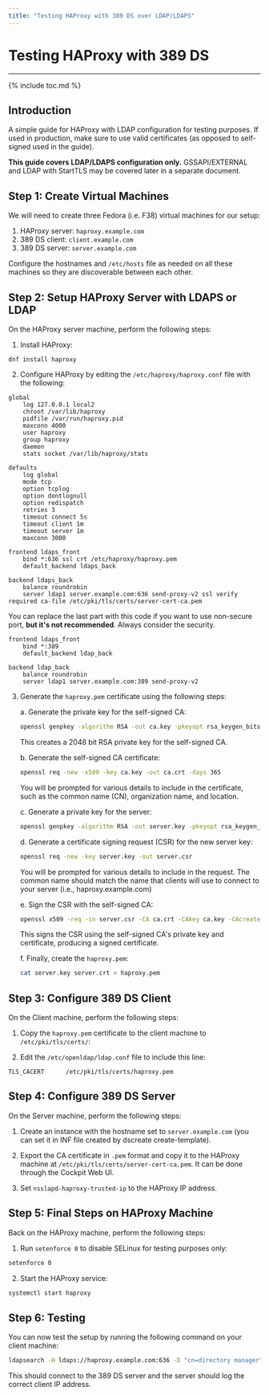```yaml
---
title: "Testing HAProxy with 389 DS over LDAP/LDAPS"
---
```


# Testing HAProxy with 389 DS
-----------------

{% include toc.md %}

## Introduction

A simple guide for HAProxy with LDAP configuration for testing purposes. If used in production, make sure to use valid certificates (as opposed to self-signed used in the guide).

**This guide covers LDAP/LDAPS configuration only.** GSSAPI/EXTERNAL and LDAP with StartTLS may be covered later in a separate document.

## Step 1: Create Virtual Machines
We will need to create three Fedora (i.e. F38) virtual machines for our setup:

1. HAProxy server: `haproxy.example.com`
2. 389 DS client: `client.example.com`
3. 389 DS server: `server.example.com`

Configure the hostnames and `/etc/hosts` file as needed on all these machines so they are discoverable between each other.

## Step 2: Setup HAProxy Server with LDAPS or LDAP
On the HAProxy server machine, perform the following steps:

1. Install HAProxy:

```
dnf install haproxy
```

2. Configure HAProxy by editing the `/etc/haproxy/haproxy.conf` file with the following:

```
global
    log 127.0.0.1 local2
    chroot /var/lib/haproxy
    pidfile /var/run/haproxy.pid
    maxconn 4000
    user haproxy
    group haproxy
    daemon
    stats socket /var/lib/haproxy/stats

defaults
    log global
    mode tcp
    option tcplog
    option dontlognull
    option redispatch
    retries 3
    timeout connect 5s
    timeout client 1m
    timeout server 1m
    maxconn 3000

frontend ldaps_front
    bind *:636 ssl crt /etc/haproxy/haproxy.pem
    default_backend ldaps_back

backend ldaps_back
    balance roundrobin
    server ldap1 server.example.com:636 send-proxy-v2 ssl verify required ca-file /etc/pki/tls/certs/server-cert-ca.pem
```

You can replace the last part with this code if you want to use non-secure port, **but it's not recommended**. Always consider the security.

```
frontend ldaps_front
    bind *:389
    default_backend ldap_back

backend ldap_back
    balance roundrobin
    server ldap1 server.example.com:389 send-proxy-v2
```

3. Generate the `haproxy.pem` certificate using the following steps:

    a. Generate the private key for the self-signed CA:

    ```bash
    openssl genpkey -algorithm RSA -out ca.key -pkeyopt rsa_keygen_bits:2048
    ```

    This creates a 2048 bit RSA private key for the self-signed CA.

    b. Generate the self-signed CA certificate:

    ```bash
    openssl req -new -x509 -key ca.key -out ca.crt -days 365
    ```

    You will be prompted for various details to include in the certificate, such as the common name (CN), organization name, and location.

    c. Generate a private key for the server:

    ```bash
    openssl genpkey -algorithm RSA -out server.key -pkeyopt rsa_keygen_bits:2048
    ```

    d. Generate a certificate signing request (CSR) for the new server key:

    ```bash
    openssl req -new -key server.key -out server.csr
    ```

    You will be prompted for various details to include in the request. The common name should match the name that clients will use to connect to your server (i.e., haproxy.example.com)

    e. Sign the CSR with the self-signed CA:

    ```bash
    openssl x509 -req -in server.csr -CA ca.crt -CAkey ca.key -CAcreateserial -out server.crt -days 365
    ```

    This signs the CSR using the self-signed CA's private key and certificate, producing a signed certificate.

    f. Finally, create the `haproxy.pem`:

    ```bash
    cat server.key server.crt > haproxy.pem
    ```

## Step 3: Configure 389 DS Client
On the Client machine, perform the following steps:

1. Copy the `haproxy.pem` certificate to the client machine to `/etc/pki/tls/certs/`:

2. Edit the `/etc/openldap/ldap.conf` file to include this line:

```
TLS_CACERT      /etc/pki/tls/certs/haproxy.pem
```

## Step 4: Configure 389 DS Server
On the Server machine, perform the following steps:

1. Create an instance with the hostname set to `server.example.com` (you can set it in INF file created by dscreate create-template).

2. Export the CA certificate in `.pem` format and copy it to the HAProxy machine at `/etc/pki/tls/certs/server-cert-ca.pem`. It can be done through the Cockpit Web UI.

3. Set `nsslapd-haproxy-trusted-ip` to the HAProxy IP address.

## Step 5: Final Steps on HAProxy Machine
Back on the HAProxy machine, perform the following steps:

1. Run `setenforce 0` to disable SELinux for testing purposes only:

```bash
setenforce 0
```

2. Start the HAProxy service:

```bash
systemctl start haproxy
```

## Step 6: Testing
You can now test the setup by running the following command on your client machine:

```bash
ldapsearch -H ldaps://haproxy.example.com:636 -D "cn=directory manager" -W -s base -b ""
```

This should connect to the 389 DS server and the server should log the correct client IP address.
